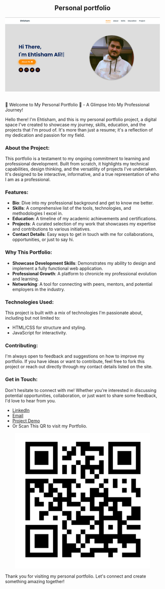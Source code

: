 <h2 align="center">
  Personal portfolio <br/>
  <a href="https://ehtisha-portfolio.netlify.app/" target="_blank"></a>
</h2>
<div align="center">
  <img alt="Demo" src="portfolio-project.png" />
</div>

<br/>

🌟 Welcome to My Personal Portfolio 🌟 - A Glimpse Into My Professional Journey!

Hello there! I'm Ehtisham, and this is my personal portfolio project, a digital space I've created to showcase my journey, skills, education, and the projects that I'm proud of. It's more than just a resume; it's a reflection of my dedication and passion for my field.

### About the Project:
This portfolio is a testament to my ongoing commitment to learning and professional development. Built from scratch, it highlights my technical capabilities, design thinking, and the versatility of projects I've undertaken. It's designed to be interactive, informative, and a true representation of who I am as a professional.

### Features:
- **Bio**: Dive into my professional background and get to know me better.
- **Skills**: A comprehensive list of the tools, technologies, and methodologies I excel in.
- **Education**: A timeline of my academic achievements and certifications.
- **Projects**: A curated selection of my work that showcases my expertise and contributions to various initiatives.
- **Contact Details**: Easy ways to get in touch with me for collaborations, opportunities, or just to say hi.

### Why This Portfolio:
- **Showcase Development Skills**: Demonstrates my ability to design and implement a fully functional web application.
- **Professional Growth**: A platform to chronicle my professional evolution and learning.
- **Networking**: A tool for connecting with peers, mentors, and potential employers in the industry.

### Technologies Used:
This project is built with a mix of technologies I'm passionate about, including but not limited to:
- HTML/CSS for structure and styling.
- JavaScript for interactivity.

### Contributing:
I'm always open to feedback and suggestions on how to improve my portfolio. If you have ideas or want to contribute, feel free to fork this project or reach out directly through my contact details listed on the site.

### Get in Touch:
Don't hesitate to connect with me! Whether you're interested in discussing potential opportunities, collaboration, or just want to share some feedback, I'd love to hear from you.

- [LinkedIn](www.linkedin.com/in/ehtisham-ali-4a19831a0)
- [Email](ehtishamofficial23@gmail.com)
- [Project Demo](https://ehtisha-portfolio.netlify.app/)
- Or Scan This QR to visit my Portfolio.

<div align="center">
    <img alt="Demo" src="Portfolio_QR.png" />
</div>    



Thank you for visiting my personal portfolio. Let's connect and create something amazing together!







